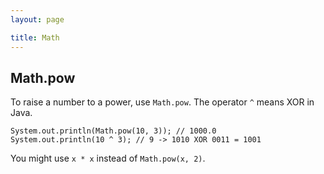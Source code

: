 ```yaml
---
layout: page

title: Math
---
```


## Math.pow

To raise a number to a power, use `Math.pow`. The operator `^` means XOR in Java.

    System.out.println(Math.pow(10, 3)); // 1000.0
    System.out.println(10 ^ 3); // 9 -> 1010 XOR 0011 = 1001

You might use `x * x` instead of `Math.pow(x, 2)`.

